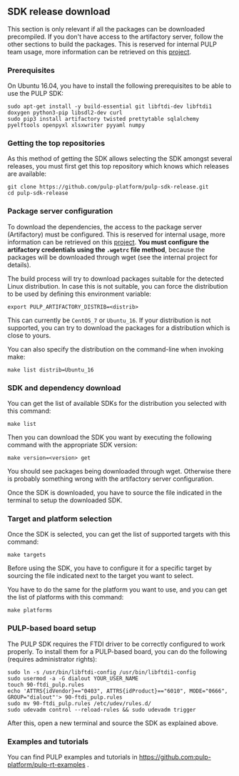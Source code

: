 ## SDK release download

This section is only relevant if all the packages can be downloaded precompiled. If you don't have access to the artifactory server, follow the other sections to build the packages.
This is reserved for internal PULP team usage, more information can be retrieved on this [project](https://iis-git.ee.ethz.ch/pulp-sw/pulp-sdk-internal).

### Prerequisites

On Ubuntu 16.04, you have to install the following prerequisites to be able to use the PULP SDK:

    sudo apt-get install -y build-essential git libftdi-dev libftdi1 doxygen python3-pip libsdl2-dev curl
    sudo pip3 install artifactory twisted prettytable sqlalchemy pyelftools openpyxl xlsxwriter pyyaml numpy

### Getting the top repositories

As this method of getting the SDK allows selecting the SDK amongst several releases, you must
first get this top repository which knows which releases are available:

    git clone https://github.com/pulp-platform/pulp-sdk-release.git
    cd pulp-sdk-release


### Package server configuration

To download the dependencies, the access to the package server (Artifactory) must be configured.
This is reserved for internal usage, more information can be retrieved on this [project]( https://iis-git.ee.ethz.ch/pulp-sw/pulp-sdk-internal).
**You must configure the artifactory credentials using the `.wgetrc` file method**, because the packages will be downloaded through wget (see the internal project for details).

The build process will try to download packages suitable for the detected Linux distribution. In case this is not suitable, you can force the distribution to be used by defining this environment variable:

    export PULP_ARTIFACTORY_DISTRIB=<distrib>

This can currently be `CentOS_7` or `Ubuntu_16`. If your distribution is not supported, you can try
to download the packages for a distribution which is close to yours.

You can also specify the distribution on the command-line when invoking make:

    make list distrib=Ubuntu_16

### SDK and dependency download

You can get the list of available SDKs for the distribution you selected with this command:

    make list

Then you can download the SDK you want by executing the following command with the appropriate
SDK version:

    make version=<version> get

You should see packages being downloaded through wget. Otherwise there is probably something wrong
with the artifactory server configuration.

Once the SDK is downloaded, you have to source the file indicated in the terminal to setup the downloaded SDK.



### Target and platform selection

Once the SDK is selected, you can get the list of supported targets with this command:

    make targets

Before using the SDK, you have to configure it for a specific target by sourcing the file
indicated next to the target you want to select.

You have to do the same for the platform you want to use, and you can get the list of platforms
with this command:

    make platforms
    
### PULP-based board setup
The PULP SDK requires the FTDI driver to be correctly configured to work properly.
To install them for a PULP-based board, you can do the following (requires administrator rights):

    sudo ln -s /usr/bin/libftdi-config /usr/bin/libftdi1-config
    sudo usermod -a -G dialout YOUR_USER_NAME
    touch 90-ftdi_pulp.rules
    echo 'ATTRS{idVendor}=="0403", ATTRS{idProduct}=="6010", MODE="0666", GROUP="dialout"'> 90-ftdi_pulp.rules
    sudo mv 90-ftdi_pulp.rules /etc/udev/rules.d/
    sudo udevadm control --reload-rules && sudo udevadm trigger

After this, open a new terminal and source the SDK as explained above.

### Examples and tutorials
You can find PULP examples and tutorials in https://github.com:pulp-platform/pulp-rt-examples .
